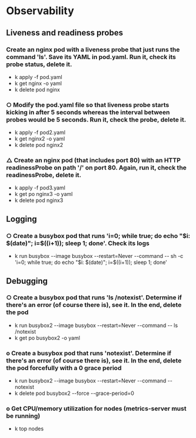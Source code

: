 # Observability

## Liveness and readiness probes

### Create an nginx pod with a liveness probe that just runs the command 'ls'. Save its YAML in pod.yaml. Run it, check its probe status, delete it.

* k apply -f pod.yaml
* k get nginx -o yaml
* k delete pod nginx

### ○ Modify the pod.yaml file so that liveness probe starts kicking in after 5 seconds whereas the interval between probes would be 5 seconds. Run it, check the probe, delete it.

* k apply -f pod2.yaml
* k get nginx2 -o yaml
* k delete pod nginx2

### △ Create an nginx pod (that includes port 80) with an HTTP readinessProbe on path '/' on port 80. Again, run it, check the readinessProbe, delete it.

* k apply -f pod3.yaml
* k get po nginx3 -o yaml
* k delete pod nginx3

## Logging

### ○ Create a busybox pod that runs 'i=0; while true; do echo "$i: $(date)"; i=$((i+1)); sleep 1; done'. Check its logs

* k run busybox --image busybox --restart=Never --command -- sh -c 'i=0; while true; do echo "$i: $(date)"; i=$((i+1)); sleep 1; done'

## Debugging

### ○ Create a busybox pod that runs 'ls /notexist'. Determine if there's an error (of course there is), see it. In the end, delete the pod

* k run busybox2 --image busybox --restart=Never --command -- ls /notexist
* k get po busybox2 -o yaml

### o Create a busybox pod that runs 'notexist'. Determine if there's an error (of course there is), see it. In the end, delete the pod forcefully with a 0 grace period

* k run busybox2 --image busybox --restart=Never --command -- notexist
* k delete pod busybox2 --force --grace-period=0

### o Get CPU/memory utilization for nodes (metrics-server must be running)

* k top nodes
